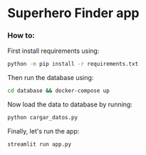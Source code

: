 # Superhero Finder app

### How to:

First install requirements using:

```sh
python -m pip install -r requirements.txt
```

Then run the database using:

```sh
cd database && docker-compose up
```

Now load the data to database by running:

```sh
python cargar_datos.py
```

Finally, let's run the app:

```sh
streamlit run app.py
```